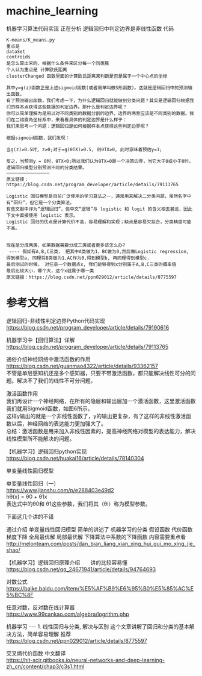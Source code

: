 # machine_learning

机器学习算法代码实现
正在分析 逻辑回归中判定边界是非线性函数 代码

```
K-means/K_means.py
重点是
dataSet
centroids
是怎么算出来的，根据什么条件来区分每一个同类簇
个人认为重点是 计算欧氏距离
clusterChanged 函数里面的计算欧氏距离来判断是否是属于一个中心点的坐标

其中y=g(z)函数正是上述sigmoid函数(或者简单叫做S形函数)。这就是逻辑回归中的预测输出函数。
有了预测输出函数，我们考虑一下，为什么逻辑回归就能做到分类问题？其实是逻辑回归根据我们的样本点获得这些数据的判定边界。那什么是判定边界呢？
你可以简单理解为是用以对不同类别的数据分割的边界，边界的两旁应该是不同类别的数据。我们在二维直角坐标系中，来看看具体的判定边界是什么样子：
我们来思考一个问题：逻辑回归是如何根据样本点获得这些判定边界呢？

根据sigmoid函数，我们发现：

当g(z)≥0.5时, z≥0;对于=g(θTX)≥0.5, 则θTX≥0, 此时意味着预估y=1;

反之，当预测y = 0时，θTX<0;所以我们认为θTX=0是一个决策边界，当它大于0或小于0时，逻辑回归模型分别预测不同的分类结果。
————————————————
原文链接：https://blog.csdn.net/program_developer/article/details/79113765
```

```
Logistic 回归模型是目前广泛使用的学习算法之一，通常用来解决二分类问题，虽然名字中有“回归”，但它是一个分类算法。
有些文献中译为“逻辑回归”，但中文“逻辑”与 logistic 和 logit 的含义相去甚远，因此下文中直接使用 logistic 表示。
Logistic 回归的优点是计算代价不高，容易理解和实现；缺点是容易欠拟合，分类精度可能不高。


现在是分成两类，如果数据需要分成三类或者更多该怎么办? 
 ---- 假如有A,B,C三类， 把其中A类做为1，BC做为0,然后做Logistic regression, 
得到模型a, 同理将B类做为1,AC作为0,得到模型b, 再同理得到模型c.    
最后测试的时候， 对任意一个数据点x, 我们能够得到x分别属于A,B,C三类的概率值 
最后比较大小，哪个大，这个x就属于哪一类
原文链接：https://blog.csdn.net/ppn029012/article/details/8775597
```

# 参考文档
逻辑回归-非线性判定边界Python代码实现   
https://blog.csdn.net/program_developer/article/details/79190616   
 
机器学习中【回归算法】详解    
https://blog.csdn.net/program_developer/article/details/79113765   

通俗介绍神经网络中激活函数的作用    
https://blog.csdn.net/guanmao4322/article/details/93362157   
不管是单层感知机还是多个感知器，只要不带激活函数，都只能解决线性可分的问题。解决不了我们的线性不可分问题。  

激活函数作用  
我们再设计一个神经网络，在所有的隐层和输出层加一个激活函数，这里激活函数我们就用Sigmoid函数，如图6所示。   
这样y输出的就是一个非线性函数了，y的输出更复杂，有了这样的非线性激活函数以后，神经网络的表达能力更加强大了。  
总结：激活函数是用来加入非线性因素的，提高神经网络对模型的表达能力，解决线性模型所不能解决的问题。     

【机器学习】逻辑回归python实现   
https://blog.csdn.net/huakai16/article/details/78140304  

单变量线性回归模型  

单变量线性回归（一）  
https://www.jianshu.com/p/e288403e49d2  
hθ(x) = θ0 + θ1x  
表达式中的θ0和 θ1这些参数，我们将其（θi）称为模型参数。

下面这几个讲的不错

通过介绍 单变量线性回归模型 简单的讲述了
机器学习的分类
假设函数
代价函数
梯度下降  全局最优解  局部最优解
下降算法中系数的下降函数
内容需要重点看  
http://melonteam.com/posts/dan_bian_liang_xian_xing_hui_gui_mo_xing_jie_shao/

【机器学习】逻辑回归原理介绍　　讲的比较容易懂  
https://blog.csdn.net/qq_24671941/article/details/94764693

对数公式  
https://baike.baidu.com/item/%E5%AF%B9%E6%95%B0%E5%85%AC%E5%BC%8F

任意对数，反对数在线计算器  
https://www.99cankao.com/algebra/logrithm.php

机器学习 --- 1. 线性回归与分类, 解决与区别    这个文章讲解了回归和分类的基本解决方法，简单容易理解 推荐   
https://blog.csdn.net/ppn029012/article/details/8775597  

交叉熵代价函数  中文翻译  
https://hit-scir.gitbooks.io/neural-networks-and-deep-learning-zh_cn/content/chap3/c3s1.html  
